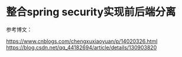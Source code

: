 # 整合spring security实现前后端分离

参考博文：

<https://www.cnblogs.com/chengxuxiaoyuan/p/14020326.html>
<https://blog.csdn.net/qq_44182694/article/details/130903820>